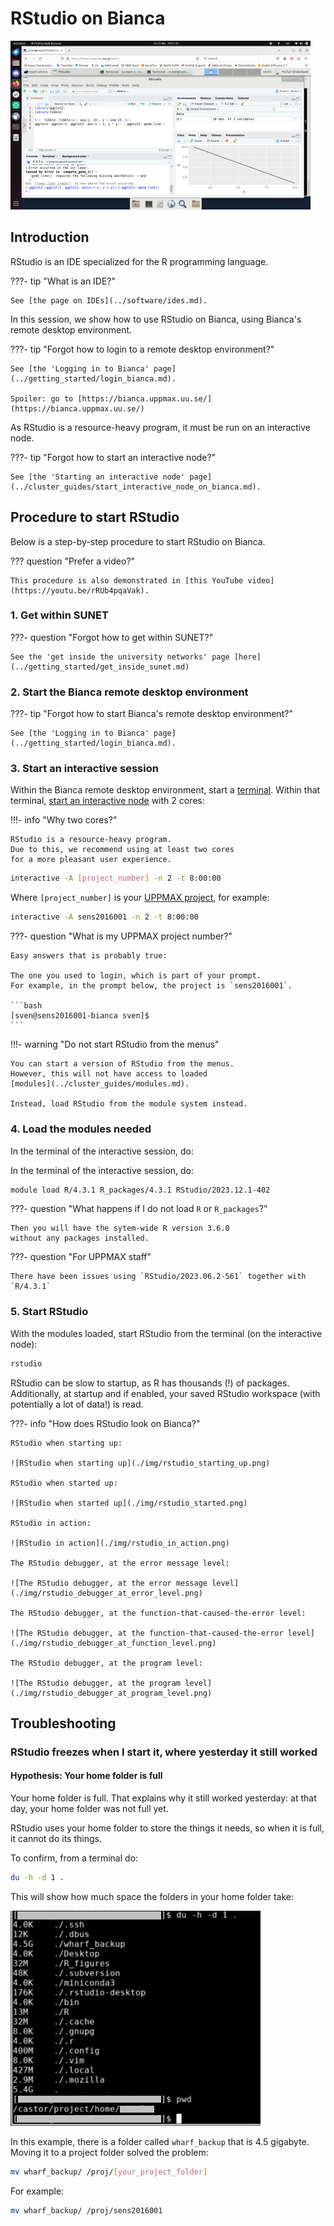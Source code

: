 # RStudio on Bianca

![RStudio on Bianca](./img/rstudio_in_action_480_x_270.png)

## Introduction

RStudio is an IDE specialized for the R programming language.

???- tip "What is an IDE?"

    See [the page on IDEs](../software/ides.md).

In this session, we show how to use RStudio on Bianca,
using Bianca's remote desktop environment.

???- tip "Forgot how to login to a remote desktop environment?"

    See [the 'Logging in to Bianca' page](../getting_started/login_bianca.md).

    Spoiler: go to [https://bianca.uppmax.uu.se/](https://bianca.uppmax.uu.se/)

As RStudio is a resource-heavy program,
it must be run on an interactive node.

???- tip "Forgot how to start an interactive node?"

    See [the 'Starting an interactive node' page](../cluster_guides/start_interactive_node_on_bianca.md).

## Procedure to start RStudio

Below is a step-by-step procedure to start RStudio on Bianca.

??? question "Prefer a video?"

    This procedure is also demonstrated in [this YouTube video](https://youtu.be/rRUb4pqaVak).

### 1. Get within SUNET

???- question "Forgot how to get within SUNET?"

    See the 'get inside the university networks' page [here](../getting_started/get_inside_sunet.md)

### 2. Start the Bianca remote desktop environment

???- tip "Forgot how to start Bianca's remote desktop environment?"

    See [the 'Logging in to Bianca' page](../getting_started/login_bianca.md).

### 3. Start an interactive session

Within the Bianca remote desktop environment, start a [terminal](../software/terminal.md).
Within that terminal,
[start an interactive node](../cluster_guides/start_interactive_node_on_bianca.md)
with 2 cores:

!!!- info "Why two cores?"

    RStudio is a resource-heavy program.
    Due to this, we recommend using at least two cores
    for a more pleasant user experience.


```bash
interactive -A [project_number] -n 2 -t 8:00:00
```

Where `[project_number]` is your
[UPPMAX project](../getting_started/project.md), for example:

```bash
interactive -A sens2016001 -n 2 -t 8:00:00
```

???- question "What is my UPPMAX project number?"

    Easy answers that is probably true:

    The one you used to login, which is part of your prompt.
    For example, in the prompt below, the project is `sens2016001`.

    ```bash
    [sven@sens2016001-bianca sven]$
    ```

!!!- warning "Do not start RStudio from the menus"

    You can start a version of RStudio from the menus.
    However, this will not have access to loaded
    [modules](../cluster_guides/modules.md).

    Instead, load RStudio from the module system instead.

### 4. Load the modules needed

In the terminal of the interactive session, do:

In the terminal of the interactive session, do:

```bash
module load R/4.3.1 R_packages/4.3.1 RStudio/2023.12.1-402
```

???- question "What happens if I do not load `R` or `R_packages`?"

    Then you will have the sytem-wide R version 3.6.0
    without any packages installed.

???- question "For UPPMAX staff"

    There have been issues using `RStudio/2023.06.2-561` together with `R/4.3.1`

### 5. Start RStudio

With the modules loaded, start RStudio from the terminal (on the
interactive node):

```bash
rstudio
```

RStudio can be slow to startup, as R has thousands (!) of packages.
Additionally, at startup and if enabled, your saved RStudio workspace
(with potentially a lot of data!) is read.

???- info "How does RStudio look on Bianca?"

    RStudio when starting up:

    ![RStudio when starting up](./img/rstudio_starting_up.png)

    RStudio when started up:

    ![RStudio when started up](./img/rstudio_started.png)

    RStudio in action:

    ![RStudio in action](./img/rstudio_in_action.png)

    The RStudio debugger, at the error message level:

    ![The RStudio debugger, at the error message level](./img/rstudio_debugger_at_error_level.png)

    The RStudio debugger, at the function-that-caused-the-error level:

    ![The RStudio debugger, at the function-that-caused-the-error level](./img/rstudio_debugger_at_function_level.png)

    The RStudio debugger, at the program level:

    ![The RStudio debugger, at the program level](./img/rstudio_debugger_at_program_level.png)

## Troubleshooting

### RStudio freezes when I start it, where yesterday it still worked

#### Hypothesis: Your home folder is full

Your home folder is full. That explains why it still worked yesterday:
at that day, your home folder was not full yet.

RStudio uses your home folder
to store the things it needs, so when it is full, it cannot do its
things.

To confirm, from a terminal do:

```bash
du -h -d 1 .
```

This will show how much space the folders in your home folder take:

![Home folder of a user that had RStudio frozen](./img/rstudio_on_bianca_freeze_du.png)

In this example, there is a folder called `wharf_backup` that is
4.5 gigabyte. Moving it to a project folder solved the problem:

```bash
mv wharf_backup/ /proj/[your_project_folder] 
```

For example:

```bash
mv wharf_backup/ /proj/sens2016001 
```
